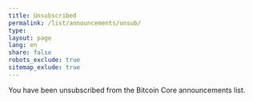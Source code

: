 ```yaml
---
title: Unsubscribed
permalink: /list/announcements/unsub/
type:
layout: page
lang: en
share: false
robots_exclude: true
sitemap_exlude: true
---
```

You have been unsubscribed from the Bitcoin Core announcements list.